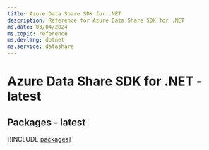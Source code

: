```yaml
---
title: Azure Data Share SDK for .NET
description: Reference for Azure Data Share SDK for .NET
ms.date: 03/04/2024
ms.topic: reference
ms.devlang: dotnet
ms.service: datashare
---
```

# Azure Data Share SDK for .NET - latest
## Packages - latest
[!INCLUDE [packages](data-share-index.md)]